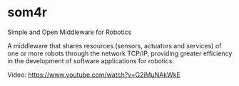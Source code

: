 # som4r
Simple and Open Middleware for Robotics

A middleware that shares resources (sensors, actuators and services) of one or more robots through the network TCP/IP, providing greater efficiency in the development of software applications for robotics.

Video:
https://www.youtube.com/watch?v=G2iMuNAkWkE
